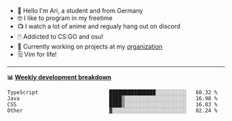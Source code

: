 * 👋 Hello I'm Ari, a student and from Germany
* 🤓 I like to program in my freetime
* 📺 I watch a lot of anime and regualy hang out on discord
* 🖱️ Addicted to CS:GO and osu!
* 👷 Currently working on projects at my [organization](https://github.com/aridevelopment-de)
* 🗒️ Vim for life!

<hr />

**📊 [Weekly development breakdown](https://wakatime.com/@Ari24)**

<!--START_SECTION:waka-->

```text
TypeScript                       ███████████████░░░░░░░░░░   60.32 %
Java                             ████▒░░░░░░░░░░░░░░░░░░░░   16.98 %
CSS                              ████▒░░░░░░░░░░░░░░░░░░░░   16.83 %
Other                            ▓░░░░░░░░░░░░░░░░░░░░░░░░   02.24 %
```

<!--END_SECTION:waka-->
